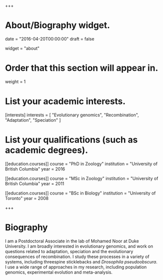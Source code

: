 +++
# About/Biography widget.

date = "2016-04-20T00:00:00"
draft = false

widget = "about"

# Order that this section will appear in.
weight = 1

# List your academic interests.
[interests]
  interests = [
    "Evolutionary genomics",
    "Recombination",
    "Adaptation",
    "Speciation"
  ]

# List your qualifications (such as academic degrees).
[[education.courses]]
  course = "PhD in Zoology"
  institution = "University of British Columbia"
  year = 2016

[[education.courses]]
  course = "MSc in Zoology"
  institution = "University of British Columbia"
  year = 2011

[[education.courses]]
  course = "BSc in Biology"
  institution = "University of Toronto"
  year = 2008
 
+++

# Biography

I am a Postdoctoral Associate in the lab of Mohamed Noor at Duke University. I am broadly interested in evolutionary genomics, and work on questions related to adaptation, speciation and the evolutionary consequences of recombination. I study these processes in a variety of systems, including threespine sticklebacks and *Drosophila pseudoobscura*. I use a wide range of approaches in my research, including population genomics, experimental evolution and meta-analysis. 
